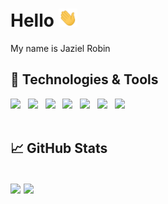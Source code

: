 # Hello <img src="https://github.com/Jaziel-Robin/Jaziel-Robin/blob/main/wave.gif" width="30px">
My name is Jaziel Robin
<br/>
## 🔧 Technologies & Tools
![](https://img.shields.io/badge/OS-Windows-informational?style=flat&color=284682)&nbsp;&nbsp;
![](https://img.shields.io/badge/Editor-Visual&nbsp;Studio&nbsp;Code-informational?style=flat&color=284682)&nbsp;&nbsp;
![](https://img.shields.io/badge/Code-JavaScript-informational?style=flat&color=1f6925)&nbsp;&nbsp;
![](https://img.shields.io/badge/Code-Java-informational?style=flat&color=1f6925)&nbsp;&nbsp;
![](https://img.shields.io/badge/Code-C&ndash;Sharp-informational?style=flat&color=1f6925)&nbsp;&nbsp;
![](https://img.shields.io/badge/Tools-MySQL&nbsp;Workbench-informational?style=flat&color=822828)&nbsp;&nbsp;
![](https://img.shields.io/badge/Tools-pgAdmin-informational?style=flat&color=822828)&nbsp;&nbsp;
</br></br>
## 📈 GitHub Stats
## <img align="center" src="https://github-readme-stats.vercel.app/api/top-langs/?username=Jaziel-Robin&theme=dark" height='200px'/>&nbsp;<img align="center" src="https://github-readme-stats.vercel.app/api/?username=Jaziel-Robin&theme=dark&show_icons=true" height='200px' />
